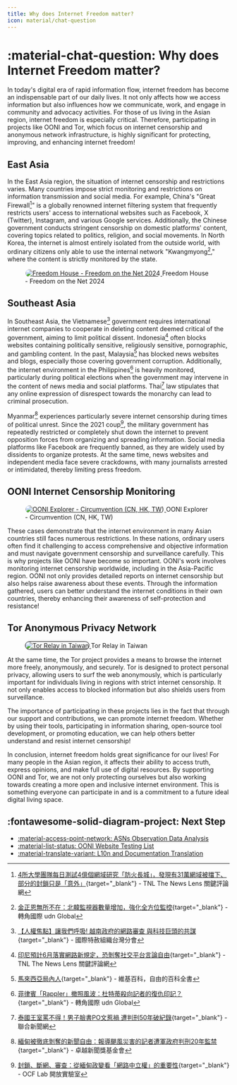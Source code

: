 ```yaml
---
title: Why does Internet Freedom matter?
icon: material/chat-question
---
```


# :material-chat-question: Why does Internet Freedom matter?

In today's digital era of rapid information flow, internet freedom has become an indispensable part of our daily lives. It not only affects how we access information but also influences how we communicate, work, and engage in community and advocacy activities. For those of us living in the Asian region, internet freedom is especially critical. Therefore, participating in projects like OONI and Tor, which focus on internet censorship and anonymous network infrastructure, is highly significant for protecting, improving, and enhancing internet freedom!

## East Asia

In the East Asia region, the situation of internet censorship and restrictions varies. Many countries impose strict monitoring and restrictions on information transmission and social media. For example, China's "Great Firewall[^1]" is a globally renowned internet filtering system that frequently restricts users' access to international websites such as Facebook, X (Twitter), Instagram, and various Google services. Additionally, the Chinese government conducts stringent censorship on domestic platforms' content, covering topics related to politics, religion, and social movements. In North Korea, the internet is almost entirely isolated from the outside world, with ordinary citizens only able to use the internal network "Kwangmyong[^2]," where the content is strictly monitored by the state.

<figure markdown="span">
    <a href="https://freedomhouse.org/explore-the-map" target="_blank">
        <img src="../assets/images/freedom_house_explore_the_map.png"
            alt="Freedom House - Freedom on the Net 2024"
            title="Freedom House - Freedom on the Net 2024"
            style="border-radius: 10px;border:1px solid hsl(0, 0%, 100%);">
    </a>
    <capture>Freedom House - Freedom on the Net 2024</capture>
</figure>

## Southeast Asia

In Southeast Asia, the Vietnamese[^3] government requires international internet companies to cooperate in deleting content deemed critical of the government, aiming to limit political dissent. Indonesia[^4] often blocks websites containing politically sensitive, religiously sensitive, pornographic, and gambling content. In the past, Malaysia[^5] has blocked news websites and blogs, especially those covering government corruption. Additionally, the internet environment in the Philippines[^6] is heavily monitored, particularly during political elections when the government may intervene in the content of news media and social platforms. Thai[^7] law stipulates that any online expression of disrespect towards the monarchy can lead to criminal prosecution.

Myanmar[^8] experiences particularly severe internet censorship during times of political unrest. Since the 2021 coup[^9], the military government has repeatedly restricted or completely shut down the internet to prevent opposition forces from organizing and spreading information. Social media platforms like Facebook are frequently banned, as they are widely used by dissidents to organize protests. At the same time, news websites and independent media face severe crackdowns, with many journalists arrested or intimidated, thereby limiting press freedom.

## OONI Internet Censorship Monitoring

<figure markdown="span">
    <a href="https://explorer.ooni.org/chart/circumvention?since=2024-11-29&until=2024-12-30&probe_cc=CN%2CHK%2CTW" target="_blank">
        <img src="../assets/images/ooni_chart_circumvention.png"
            alt="OONI Explorer - Circumvention (CN, HK, TW)"
            title="OONI Explorer - Circumvention (CN, HK, TW)"
            style="border-radius: 10px;border:1px solid hsl(0, 0%, 100%);">
    </a>
    <capture>OONI Explorer - Circumvention (CN, HK, TW)</capture>
</figure>

These cases demonstrate that the internet environment in many Asian countries still faces numerous restrictions. In these nations, ordinary users often find it challenging to access comprehensive and objective information and must navigate government censorship and surveillance carefully. This is why projects like OONI have become so important. OONI's work involves monitoring internet censorship worldwide, including in the Asia-Pacific region. OONI not only provides detailed reports on internet censorship but also helps raise awareness about these events. Through the information gathered, users can better understand the internet conditions in their own countries, thereby enhancing their awareness of self-protection and resistance!

## Tor Anonymous Privacy Network

<figure markdown="span">
    <a href="https://metrics.torproject.org/rs.html#search/country:tw" target="_blank">
        <img src="../assets/images/tor_relay_tw.png"
            alt="Tor Relay in Taiwan"
            title="Tor Relay in Taiwan"
            style="border-radius: 10px;border:1px solid hsl(0, 0%, 0%);">
    </a>
    <capture>Tor Relay in Taiwan</capture>
</figure>

At the same time, the Tor project provides a means to browse the internet more freely, anonymously, and securely. Tor is designed to protect personal privacy, allowing users to surf the web anonymously, which is particularly important for individuals living in regions with strict internet censorship. It not only enables access to blocked information but also shields users from surveillance.

The importance of participating in these projects lies in the fact that through our support and contributions, we can promote internet freedom. Whether by using their tools, participating in information sharing, open-source tool development, or promoting education, we can help others better understand and resist internet censorship!

In conclusion, internet freedom holds great significance for our lives! For many people in the Asian region, it affects their ability to access truth, express opinions, and make full use of digital resources. By supporting OONI and Tor, we are not only protecting ourselves but also working towards creating a more open and inclusive internet environment. This is something everyone can participate in and is a commitment to a future ideal digital living space.

## :fontawesome-solid-diagram-project: Next Step

<div class="grid cards" markdown>

- [:material-access-point-network: ASNs Observation Data Analysis](./ooni-asns-coverage.md)
- [:material-list-status: OONI Website Testing List](./ooni-weblists.md)
- [:material-translate-variant: L10n and Documentation Translation](./ooni-i18n.md)

</div>

[^1]: [4所大學團隊每日測試4億個網域研究「防火長城」，發現有31萬網域被擋下、部分的封鎖只是「意外」](https://www.thenewslens.com/article/153597){target="_blank"} - TNL The News Lens 關鍵評論網
[^2]: [金正恩無所不在：北韓監視器數量增加，強化全方位監控](https://global.udn.com/global_vision/story/8663/7970562){target="_blank"} - 轉角國際 udn Global
[^3]: [【人權焦點】讓我們呼吸! 越南政府的網路審查 與科技巨頭的共謀](https://www.amnesty.tw/news/3805){target="_blank"} - 國際特赦組織台灣分會
[^4]: [印尼預計6月落實網路新規定，恐剝奪社交平台言論自由](https://www.thenewslens.com/article/164619){target="_blank"} - TNL The News Lens 關鍵評論網
[^5]: [馬來西亞局內人](https://zh.wikipedia.org/zh-tw/%E9%A9%AC%E6%9D%A5%E8%A5%BF%E4%BA%9A%E5%B1%80%E5%86%85%E4%BA%BA){target="_blank"} - 維基百科，自由的百科全書
[^6]: [菲律賓「Rappler」撤照風波：杜特蒂殺向記者的復仇印記？](https://global.udn.com/global_vision/story/8663/6435){target="_blank"} - 轉角國際 udn Global
[^7]: [泰國王室罵不得！男子臉書PO文惹禍 遭判刑50年破紀錄](https://udn.com/news/story/6812/7721452){target="_blank"} - 聯合新聞網
[^8]: [緬甸被徹底剝奪的新聞自由：報導颶風災害的記者遭軍政府判刑20年監禁](https://feja.org.tw/72219/){target="_blank"} - 卓越新聞獎基金會
[^9]: [封鎖、斷網、審查：從緬甸政變看「網路中立權」的重要性](https://lab.ocf.tw/2022/02/12/mymmar-block/){target="_blank"} - OCF Lab 開放實驗室
